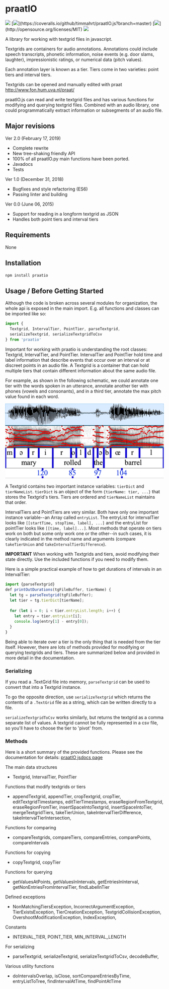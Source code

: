 
# praatIO

[![](https://travis-ci.org/timmahrt/praatIO.js.svg?branch=master)](https://travis-ci.org/timmahrt/praatIO.js)
[![](https://coveralls.io/repos/github/timmahrt/praatIO.js/badge.svg?)](https://coveralls.io/github/timmahrt/praatIO.js?branch=master)
[![](https://img.shields.io/badge/license-MIT-blue.svg?)](http://opensource.org/licenses/MIT)
[![](https://img.shields.io/npm/v/praatio.svg)](https://www.npmjs.com/package/praatio)

A library for working with textgrid files in javascript.

Textgrids are containers for audio annotations.  Annotations could include
speech transcripts, phonetic information, noise events (e.g. door slams, laughter), impressionistic ratings, or numerical data (pitch values).

Each annotation layer is known as a tier.  Tiers come in two varieties: point tiers and interval tiers.

Textgrids can be opened and manually edited with praat
http://www.fon.hum.uva.nl/praat/

praatIO.js can read and write textgrid files and has various functions for modifying and querying textgrid files.  Combined with an audio library, one could programmatically extract information or subsegments of an audio file.  

## Major revisions

Ver 2.0 (February 17, 2019)
- Complete rewrite
- New tree-shaking friendly API
- 100% of all praatIO.py main functions have been ported.
- Javadocs
- Tests

Ver 1.0 (December 31, 2018)
- Bugfixes and style refactoring (ES6)
- Passing linter and building


Ver 0.0 (June 06, 2015)
- Support for reading in a longform textgrid as JSON
- Handles both point tiers and interval tiers


## Requirements

None


## Installation

`npm install praatio`


## Usage / Before Getting Started

Although the code is broken across several modules for organization, the whole api is exposed in the main import.  E.g. all functions and classes can be imported like so:

```javascript
import {
  Textgrid, IntervalTier, PointTier, parseTextgrid,
  serializeTextgrid, serializeTextgridToCsv
} from 'praatio'
```

Important for working with praatio is understanding the root classes: Textgrid, IntervalTier, and PointTier.  IntervalTier and PointTier hold time and label information that describe events that occur over an interval or at discreet points in an audio file.  A Textgrid is a container that can hold multiple tiers that contain different information about the same audio file.

For example, as shown in the following schematic, we could annotate one tier with the words spoken in an utterance, annotate another tier with phones (vowels and consonants), and in a third tier, annotate the max pitch value found in each word.

![textgrid](./textgrid.png)

A Textgrid contains two important instance variables: `tierDict` and `tierNameList`.  `tierDict` is an object of the form `{tierName: tier, ...}` that stores the Textgrid's tiers.  Tiers are ordered and `tierNameList` maintains that order.

IntervalTiers and PointTiers are very similar.  Both have only one important instance variable--an Array called `entryList`.  The entryList for intervalTier looks like `[[startTime, stopTime, label], ...]` and the entryList for pointTier looks like `[[time, label]...]`.  Most methods that operate on tiers work on both but some only work one or the other--in such cases, it is clearly indicated in the method name and arguments (compare `takeTierUnion` and `takeIntervalTierDifference`).

**IMPORTANT** When working with Textgrids and tiers, avoid modifying their state directly.  Use the included functions if you need to modify them.

Here is a simple practical example of how to get durations of intervals in an IntervalTier:

```javascript
import {parseTextgrid}
def printOutDurations(tgFileBuffer, tierName) {
  let tg = parseTextgrid(tgFileBuffer);
  let tier = tg.tierDict[tierName];

  for (let i = 0; i < tier.entryList.length; i++) {
    let entry = tier.entryList[i];
    console.log(entry[1] - entry[0]);
  }
}
```

Being able to iterate over a tier is the only thing that is needed from the tier itself.  However, there are lots of methods provided for modifying or querying textgrids and tiers.  These are summarized below and provided in more detail in the documentation.

### Serializing

If you read a .TextGrid file into memory,
`parseTextgrid` can be used to convert that into a Textgrid instance.

To go the opposite direction, use `serializeTextgrid` which
returns the contents of a `.TextGrid` file as a string,
which can be written directly to a file.

`serializeTextgridToCsv` works similarly, but returns the textgrid
as a comma separate list of values.  A textgrid cannot be fully
represented in a csv file, so you'll have to choose the tier
to 'pivot' from.

### Methods

Here is a short summary of the provided functions.  Please see the documentation for details: [praatIO jsdocs page](http://timmahrt.github.io/praatIO.js/)

The main data structures

  * Textgrid, IntervalTier, PointTier

Functions that modify textgrids or tiers

  * appendTextgrid, appendTier, cropTextgrid, cropTier, editTextgridTimestamps, editTierTimestamps,
  eraseRegionFromTextgrid, eraseRegionFromTier,
  insertSpaceIntoTextgrid, insertSpaceIntoTier,
  mergeTextgridTiers,
  takeTierUnion, takeIntervalTierDifference, takeIntervalTierIntersection,

Functions for comparing

  * compareTextgrids, compareTiers, compareEntries,
  comparePoints, compareIntervals

Functions for copying

  * copyTextgrid, copyTier

Functions for querying

  * getValuesAtPoints, getValuesInIntervals, getEntriesInInterval,
  getNonEntriesFromIntervalTier, findLabelInTier

Defined exceptions

  * NonMatchingTiersException, IncorrectArgumentException,
  TierExistsException, TierCreationException, TextgridCollisionException,
  OvershootModificationException, IndexException,

Constants

  * INTERVAL_TIER, POINT_TIER, MIN_INTERVAL_LENGTH

For serializing

  * parseTextgrid, serializeTextgrid, serializeTextgridToCsv, decodeBuffer,

Various utility functions

  * doIntervalsOverlap, isClose, sortCompareEntriesByTime,
  entryListToTree, findIntervalAtTime, findPointAtTime
